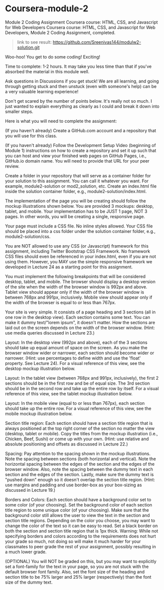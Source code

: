 # Coursera-module-2
Module 2 Coding Assignment
Coursera course: HTML, CSS, and Javascript for Web Developers
Coursera course: HTML, CSS, and Javascript for Web Developers, Module 2 Coding Assignment, completed.

> link to see result: https://github.com/Sreenivas144/modulw2-solution.git

Woo-hoo! You get to do some coding! Exciting!

Time to complete: 1-2 hours. It may take you less time than that if you've absorbed the material in this module well.

Ask questions in Discussions if you get stuck! We are all learning, and going through getting stuck and then unstuck (even with someone's help) can be a very valuable learning experience!

Don't get scared by the number of points below. It's really not so much. I just wanted to explain everything as clearly as I could and break it down into smaller steps.

Here is what you will need to complete the assignment:

(If you haven't already) Create a GitHub.com account and a repository that you will use for this class.

(If you haven't already) Follow the Development Setup Video (beginning of Module 1) instructions on how to create a repository and set it up such that you can host and view your finished web pages on GitHub Pages, i.e., GitHub.io domain name. You will need to provide that URL for your peer review.

Create a folder in your repository that will serve as a container folder for your solution to this assignment. You can call it whatever you want. For example, module2-solution or mod2_solution, etc. Create an index.html file inside the solution container folder, e.g., module2-solution/index.html.

The implementation of the page you will be creating should follow the mockup illustrations shown below. You are provided 3 mockups: desktop, tablet, and mobile. Your implementation has to be JUST 1 page, NOT 3 pages. In other words, you will be creating a single, responsive page.

Your page must include a CSS file. No inline styles allowed. Your CSS file should be placed into a css folder under the solution container folder, e.g., module2-solution/css.

You are NOT allowed to use any CSS (or Javascript) framework for this assignment, including Twitter Bootstrap CSS Framework. No framework CSS files should even be referenced in your index.html, even if you are not using them. However, you MAY use the simple responsive framework we developed in Lecture 24 as a starting point for this assignment.

You must implement the following breakpoints that will be considered desktop, tablet, and mobile. The browser should display a desktop version of the site when the width of the browser window is 992px and above. Tablet view should appear only if the width of the browser window is between 768px and 991px, inclusively. Mobile view should appear only if the width of the browser is equal to or less than 767px.

Your site is very simple. It consists of a page heading and 3 sections (all in one row in the desktop view). Each section contains some text. You can make it dummy text/"lorem ipsum", it doesn't matter. How the sections are laid out on the screen depends on the width of the browser window. (Hint: use media queries discussed in Lecture 23.)

Layout: In the desktop view (992px and above), each of the 3 sections should take up equal amount of space on the screen. As you make the browser window wider or narrower, each section should become wider or narrower. (Hint: use percentages to define width and use the 'float' property. See Lecture 24). For a visual reference of this view, see the desktop mockup illustration below.

Layout: In the tablet view (between 768px and 991px, inclusively), the first 2 sections should be in the first row and be of equal size. The 3rd section should be in the second row and take up the entire row by itself. For a visual reference of this view, see the tablet mockup illustration below.

Layout: In the mobile view (equal to or less than 767px), each section should take up the entire row. For a visual reference of this view, see the mobile mockup illustration below.

Section title region: Each section should have a section title region that is always positioned at the top right corner of the section no matter the view (desktop, tablet or mobile). Copy the titles from the mockup illustration (i.e., Chicken, Beef, Sushi) or come up with your own. (Hint: use relative and absolute positioning and offsets as discussed in Lecture 22.)

Spacing: Pay attention to the spacing shown in the mockup illustrations. Note the spacing between sections (both horizontal and vertical). Note the horizontal spacing between the edges of the section and the edges of the browser window. Also, note the spacing between the dummy text in each section and the edges of the section. Lastly, make sure the dummy text is "pushed down" enough so it doesn't overlap the section title region. (Hint: use margins and padding and use border-box as your box-sizing as discussed in Lecture 19.)

Borders and Colors: Each section should have a background color set to some color (of your choosing). Set the background color of each section title region to some unique color (of your choosing). Make sure that the background color still allows the user to view the text in the section and section title regions. Depending on the color you choose, you may want to change the color of the text so it can be easy to read. Set a black border on both the section and section title region that is 1px thick. Warning: While not specifying borders and colors according to the requirements does not hurt your grade so much, not doing so will make it much harder for your classmates to peer grade the rest of your assignment, possibly resulting in a much lower grade.

(OPTIONAL) You will NOT be graded on this, but you may want to explicitly set a font-family for the text in your page, so you are not stuck with the default browser font family. Also, set the font size of the heading and section title to be 75% larger and 25% larger (respectively) than the font size of the dummy text.
